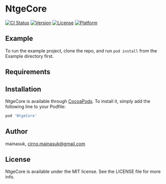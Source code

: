 # NtgeCore

[![CI Status](https://img.shields.io/travis/mainasuk/NtgeCore.svg?style=flat)](https://travis-ci.org/mainasuk/NtgeCore)
[![Version](https://img.shields.io/cocoapods/v/NtgeCore.svg?style=flat)](https://cocoapods.org/pods/NtgeCore)
[![License](https://img.shields.io/cocoapods/l/NtgeCore.svg?style=flat)](https://cocoapods.org/pods/NtgeCore)
[![Platform](https://img.shields.io/cocoapods/p/NtgeCore.svg?style=flat)](https://cocoapods.org/pods/NtgeCore)

## Example

To run the example project, clone the repo, and run `pod install` from the Example directory first.

## Requirements

## Installation

NtgeCore is available through [CocoaPods](https://cocoapods.org). To install
it, simply add the following line to your Podfile:

```ruby
pod 'NtgeCore'
```

## Author

mainasuk, cirno.mainasuk@gmail.com

## License

NtgeCore is available under the MIT license. See the LICENSE file for more info.
